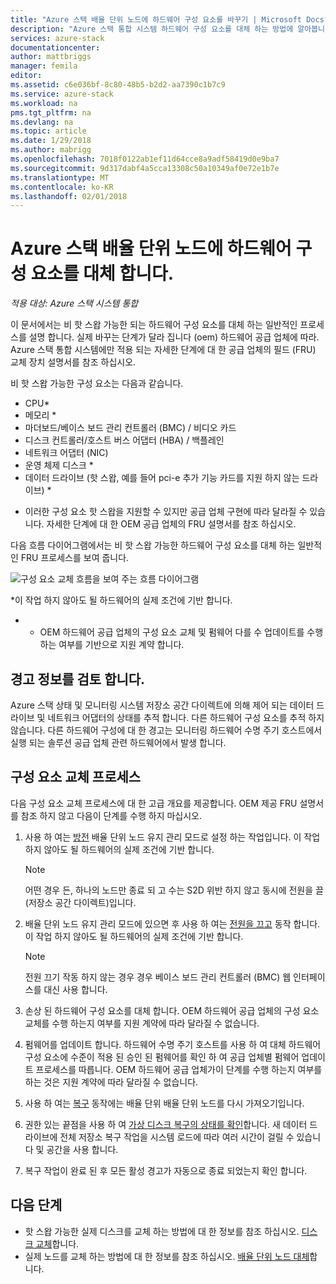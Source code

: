 ```yaml
---
title: "Azure 스택 배율 단위 노드에 하드웨어 구성 요소를 바꾸기 | Microsoft Docs"
description: "Azure 스택 통합 시스템 하드웨어 구성 요소를 대체 하는 방법에 알아봅니다."
services: azure-stack
documentationcenter: 
author: mattbriggs
manager: femila
editor: 
ms.assetid: c6e036bf-8c80-48b5-b2d2-aa7390c1b7c9
ms.service: azure-stack
ms.workload: na
pms.tgt_pltfrm: na
ms.devlang: na
ms.topic: article
ms.date: 1/29/2018
ms.author: mabrigg
ms.openlocfilehash: 7018f0122ab1ef11d64cce8a9adf58419d0e9ba7
ms.sourcegitcommit: 9d317dabf4a5cca13308c50a10349af0e72e1b7e
ms.translationtype: MT
ms.contentlocale: ko-KR
ms.lasthandoff: 02/01/2018
---
```

# <a name="replace-a-hardware-component-on-an-azure-stack-scale-unit-node"></a>Azure 스택 배율 단위 노드에 하드웨어 구성 요소를 대체 합니다.

*적용 대상: Azure 스택 시스템 통합*

이 문서에서는 비 핫 스왑 가능한 되는 하드웨어 구성 요소를 대체 하는 일반적인 프로세스를 설명 합니다. 실제 바꾸는 단계가 달라 집니다 (oem) 하드웨어 공급 업체에 따라. Azure 스택 통합 시스템에만 적용 되는 자세한 단계에 대 한 공급 업체의 필드 (FRU) 교체 장치 설명서를 참조 하십시오.

비 핫 스왑 가능한 구성 요소는 다음과 같습니다.

- CPU*
- 메모리 *
- 마더보드/베이스 보드 관리 컨트롤러 (BMC) / 비디오 카드
- 디스크 컨트롤러/호스트 버스 어댑터 (HBA) / 백플레인
- 네트워크 어댑터 (NIC)
- 운영 체제 디스크 *
- 데이터 드라이브 (핫 스왑, 예를 들어 pci-e 추가 기능 카드를 지원 하지 않는 드라이브) *

* 이러한 구성 요소 핫 스왑을 지원할 수 있지만 공급 업체 구현에 따라 달라질 수 있습니다. 자세한 단계에 대 한 OEM 공급 업체의 FRU 설명서를 참조 하십시오.

다음 흐름 다이어그램에서는 비 핫 스왑 가능한 하드웨어 구성 요소를 대체 하는 일반적인 FRU 프로세스를 보여 줍니다.

![구성 요소 교체 흐름을 보여 주는 흐름 다이어그램](media/azure-stack-replace-component/replacecomponentflow.PNG)

*이 작업 하지 않아도 될 하드웨어의 실제 조건에 기반 합니다.

* * OEM 하드웨어 공급 업체의 구성 요소 교체 및 펌웨어 다를 수 업데이트를 수행 하는 여부를 기반으로 지원 계약 합니다.

## <a name="review-alert-information"></a>경고 정보를 검토 합니다.

Azure 스택 상태 및 모니터링 시스템 저장소 공간 다이렉트에 의해 제어 되는 데이터 드라이브 및 네트워크 어댑터의 상태를 추적 합니다. 다른 하드웨어 구성 요소를 추적 하지 않습니다. 다른 하드웨어 구성에 대 한 경고는 모니터링 하드웨어 수명 주기 호스트에서 실행 되는 솔루션 공급 업체 관련 하드웨어에서 발생 합니다.  

## <a name="component-replacement-process"></a>구성 요소 교체 프로세스

다음 구성 요소 교체 프로세스에 대 한 고급 개요를 제공합니다. OEM 제공 FRU 설명서를 참조 하지 않고 다음이 단계를 수행 하지 마십시오.

1. 사용 하 여는 [방전](azure-stack-node-actions.md#scale-unit-node-actions) 배율 단위 노드 유지 관리 모드로 설정 하는 작업입니다. 이 작업 하지 않아도 될 하드웨어의 실제 조건에 기반 합니다.

   > [!NOTE]
   > 어떤 경우 든, 하나의 노드만 종료 되 고 수는 S2D 위반 하지 않고 동시에 전원을 끌 (저장소 공간 다이렉트)입니다.

2. 배율 단위 노드 유지 관리 모드에 있으면 후 사용 하 여는 [전원을 끄고](azure-stack-node-actions.md#scale-unit-node-actions) 동작 합니다. 이 작업 하지 않아도 될 하드웨어의 실제 조건에 기반 합니다.

   > [!NOTE]
   > 전원 끄기 작동 하지 않는 경우 경우 베이스 보드 관리 컨트롤러 (BMC) 웹 인터페이스를 대신 사용 합니다.

3. 손상 된 하드웨어 구성 요소를 대체 합니다. OEM 하드웨어 공급 업체의 구성 요소 교체를 수행 하는지 여부를 지원 계약에 따라 달라질 수 없습니다.  
4. 펌웨어를 업데이트 합니다. 하드웨어 수명 주기 호스트를 사용 하 여 대체 하드웨어 구성 요소에 수준이 적용 된 승인 된 펌웨어를 확인 하 여 공급 업체별 펌웨어 업데이트 프로세스를 따릅니다. OEM 하드웨어 공급 업체가이 단계를 수행 하는지 여부를 하는 것은 지원 계약에 따라 달라질 수 없습니다.  
5. 사용 하 여는 [복구](azure-stack-node-actions.md#scale-unit-node-actions) 동작에는 배율 단위 배율 단위 노드를 다시 가져오기입니다.
6. 권한 있는 끝점을 사용 하 여 [가상 디스크 복구의 상태를 확인](azure-stack-replace-disk.md#check-the-status-of-virtual-disk-repair)합니다. 새 데이터 드라이브에 전체 저장소 복구 작업을 시스템 로드에 따라 여러 시간이 걸릴 수 있습니다 및 공간을 사용 합니다.
7. 복구 작업이 완료 된 후 모든 활성 경고가 자동으로 종료 되었는지 확인 합니다.

## <a name="next-steps"></a>다음 단계

- 핫 스왑 가능한 실제 디스크를 교체 하는 방법에 대 한 정보를 참조 하십시오. [디스크 교체](azure-stack-replace-disk.md)합니다.
- 실제 노드를 교체 하는 방법에 대 한 정보를 참조 하십시오. [배율 단위 노드 대체](azure-stack-replace-node.md)합니다.
